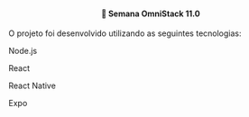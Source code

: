 

<h4 align="center">
  🚀 Semana OmniStack 11.0
</h4>
<p> O projeto foi desenvolvido utilizando as seguintes tecnologias:

<p>Node.js
<p>React
<p>React Native
<p>Expo